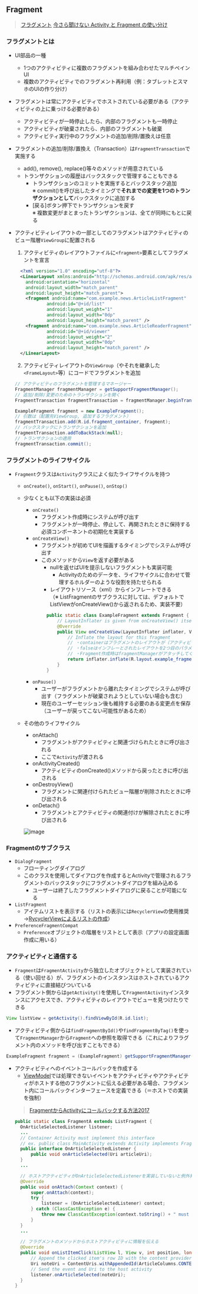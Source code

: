 ## Fragment
> [フラグメント](https://developer.android.com/guide/components/fragments?hl=ja)
> [今さら聞けない Activity と Fragment の使い分け](https://qiita.com/KeithYokoma/items/c41b22bda8c8d924d8cd)
### フラグメントとは
- UI部品の一種
  - 1つのアクティビティに複数のフラグメントを組み合わせたマルチペインUI
  - 複数のアクティビティでのフラグメント再利用（例：タブレットとスマホのUIの作り分け）
- フラグメントは常にアクティビティでホストされている必要がある（アクティビティの上に乗っける必要がある）
  - アクティビティが一時停止したら、内部のフラグメントも一時停止
  - アクティビティが破棄されたら、内部のフラグメントも破棄
  - アクティビティ実行中のフラグメントの追加/削除/置換えは任意
- フラグメントの追加/削除/置換え（Transaction）は`FragmentTransaction`で実施する
  - add(), remove(), replace()等々のメソッドが用意されている
  - トランザクションの履歴はバックスタックで管理することもできる
    - トランザクションのコミットを実施するとバックスタック追加  
      ※ commit()を呼び出したタイミングで**それまでの変更を1つのトランザクションとして**バックスタックに追加する
    - [戻る]ボタン押下でトランザクションを戻す  
      ※ 複数変更がまとまったトランザクションは、全てが同時にもとに戻る
- アクティビティレイアウトの一部としてのフラグメントはアクティビティのビュー階層`ViewGroup`に配置される
  1. アクティビティのレイアウトファイルに`<fragment>`要素としてフラグメントを宣言
  ```xml
    <?xml version="1.0" encoding="utf-8"?>
    <LinearLayout xmlns:android="http://schemas.android.com/apk/res/android"
      android:orientation="horizontal"
      android:layout_width="match_parent"
      android:layout_height="match_parent">
      <fragment android:name="com.example.news.ArticleListFragment"
              android:id="@+id/list"
              android:layout_weight="1"
              android:layout_width="0dp"
              android:layout_height="match_parent" />
      <fragment android:name="com.example.news.ArticleReaderFragment"
              android:id="@+id/viewer"
              android:layout_weight="2"
              android:layout_width="0dp"
              android:layout_height="match_parent" />
    </LinearLayout>
  ```
  
  2. アクティビティレイアウトの`ViewGroup`（やそれを継承した`<FrameLayout>`等）にコードでフラグメントを追加

  ```java
  // アクティビティのフラグメントを管理するマネージャー
  FragmentManager fragmentManager = getSupportFragmentManager();
  // 追加/削除/変更のためのトランザクションを開く
  FragmentTransaction fragmentTransaction = fragmentManager.beginTransaction();

  ExampleFragment fragment = new ExampleFragment();
  // 引数は（配置先ViewGroup, 追加するフラグメント）
  fragmentTransaction.add(R.id.fragment_container, fragment);
  // バックスタックにトランザクションを追加
  fragmentTransaction.addToBackStack(null);  
  // トランザクションの適用
  fragmentTransaction.commit();
  ```

### フラグメントのライフサイクル
- `Fragment`クラスは`Activity`クラスによく似たライフサイクルを持つ
  - `onCreate()`, `onStart()`, `onPause()`, `onStop()`
  - 少なくとも以下の実装は必須
    - `onCreate()`  
      - フラグメント作成時にシステムが呼び出す  
      - フラグメントが一時停止、停止して、再開されたときに保持する必須コンポーネントの初期化を実装する
    - `onCreateView()`  
      - フラグメントが初めてUIを描画するタイミングでシステムが呼び出す  
      - このメソッドから`View`を返す必要がある
        - nullを返せばUIを提示しないフラグメントも実装可能
          - Activityのためのデータを、ライフサイクルに合わせて管理するホルダーのような役割を持たせられる
        - レイアウトリソース（xml）からインフレートできる  
        （※ ListFragmentのサブクラスに対しては、デフォルトでListViewがonCreateView()から返されるため、実装不要）
        ```java
          public static class ExampleFragment extends Fragment {
              // LayoutInflater is given from onCreateView() itself
              @Override
              public View onCreateView(LayoutInflater inflater, ViewGroup container, Bundle savedInstanceState) {
                  // Inflate the layout for this fragment
                  // ・containerはフラグメントのレイアウトが（アクティビティのレイアウトから）が挿入される親ViewGroup
                  // ・falseはインフレーとされたレイアウトを2つ目のパラメータにアタッチすべきかどうかを示す
                  // ・Fragment作成時はfragmentManagerがアタッチしてくれるので不要（trueにすると親ViewGroupに同じViewを2つセットすることになる）
                  return inflater.inflate(R.layout.example_fragment, container, false);
              }
          }
        ```
    - `onPause()`  
      - ユーザーがフラグメントから離れたタイミングでシステムが呼び出す（フラグメントが破棄されようとしていない場合も含む）  
      - 現在のユーザーセッション後も維持する必要のある変更点を保存（ユーザーが戻ってこない可能性があるため）
  - その他のライフサイクル
    - onAttach()
      - フラグメントがアクティビティと関連づけられたときに呼び出される
      - ここで`Activity`が渡される
    - onActivityCreated()
      - アクティビティのonCreated()メソッドから戻ったときに呼び出される
    - onDestroyView()
      - フラグメントに関連付けられたビュー階層が削除されたときに呼び出される
    - onDetach()
      - フラグメントとアクティビティの関連付けが解除されたときに呼び出される  
    
    ![image](https://user-images.githubusercontent.com/6058309/169958924-a98f9de4-d282-44f1-9b2a-560b7b1f055a.png)

        
### Fragmentのサブクラス
- `DialogFragment`
  - フローティングダイアログ
  - このクラスを使用してダイアログを作成するとActivityで管理されるフラグメントのバックスタックにフラグメントダイアログを組み込める
    - ユーザーは終了したフラグメントダイアログに戻ることが可能になる
- `ListFragment`
  - アイテムリストを表示する（リストの表示には`RecyclerView`の使用推奨→[RycyclerViewによるリストの作成](https://developer.android.com/guide/topics/ui/layout/recyclerview?hl=ja)）
- `PreferenceFragmentCompat`
  - `Preference`オブジェクトの階層をリストとして表示（アプリの設定画面作成に用いる）

### アクティビティと通信する
- `Fragment`は`FragmentActivity`から独立したオブジェクトとして実装されている（使い回せる）が、フラグメントのインスタンスはホストされているアクティビティに直接結びついている
- フラグメント側からは`getActivity()`を使用して`FragmentActivity`インスタンスにアクセスでき、アクティビティのレイアウトでビューを見つけたりできる
```java
View listView = getActivity().findViewById(R.id.list);
```

- アクティビティ側からは`findFragmentById()`や`findFragmentByTag()`を使って`FragmentManager`から`Fragment`への参照を取得できる（これによりフラグメント内のメソッドを呼び出すこともできる）
```java
ExampleFragment fragment = (ExampleFragment) getSupportFragmentManager().findFragmentById(R.id.example_fragment);
```

- アクティビティへのイベントコールバックを作成する
  -  [ViewModel](https://developer.android.com/topic/libraries/architecture/viewmodel?hl=ja)では処理できないイベントをアクティビティやアクティビティがホストする他のフラグメントに伝える必要がある場合、フラグメント内にコールバックインターフェースを定義できる（＝ホストでの実装を強制）
  > [FragmentからActivityにコールバックする方法2017](https://qiita.com/Nkzn/items/fca698f31d3c9c335a80)
  ```java
  public static class FragmentA extends ListFragment {
    OnArticleSelectedListener listener;
    ...
    // Container Activity must implement this interface
    // ex. public class MainActivity extends Activity implements FragmentA.OnArticleSelectedListener {}
    public interface OnArticleSelectedListener {
        public void onArticleSelected(Uri articleUri);
    }
    ...

    // ホストアクティビティがOnArticleSelectedListenerを実装していないと例外発生
    @Override
    public void onAttach(Context context) {
        super.onAttach(context);
        try {
            listener = (OnArticleSelectedListener) context;
        } catch (ClassCastException e) {
            throw new ClassCastException(context.toString() + " must implement OnArticleSelectedListener");
        }
    }
    ...
    
    // フラグメントのメソッドからホストアクティビティに情報を伝える
    @Override
    public void onListItemClick(ListView l, View v, int position, long id) {
        // Append the clicked item's row ID with the content provider Uri
        Uri noteUri = ContentUris.withAppendedId(ArticleColumns.CONTENT_URI, id);
        // Send the event and Uri to the host activity
        listener.onArticleSelected(noteUri);
    }
  }
  ```
